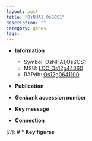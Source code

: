 ```yaml
---
layout: post
title: "OsNHA1,OsSOS1"
description: ""
category: genes
tags: 
---
```


* **Information**  
    + Symbol: OsNHA1,OsSOS1  
    + MSU: [LOC_Os12g44360](http://rice.uga.edu/cgi-bin/ORF_infopage.cgi?orf=LOC_Os12g44360)  
    + RAPdb: [Os12g0641100](http://rapdb.dna.affrc.go.jp/viewer/gbrowse_details/irgsp1?name=Os12g0641100)  

* **Publication**  

* **Genbank accession number**  

* **Key message**  

* **Connection**  

[//]: # * **Key figures**  


